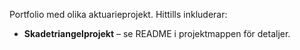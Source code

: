 Portfolio med olika aktuarieprojekt. Hittills inkluderar:

- **Skadetriangelprojekt** – se README i projektmappen för detaljer.
